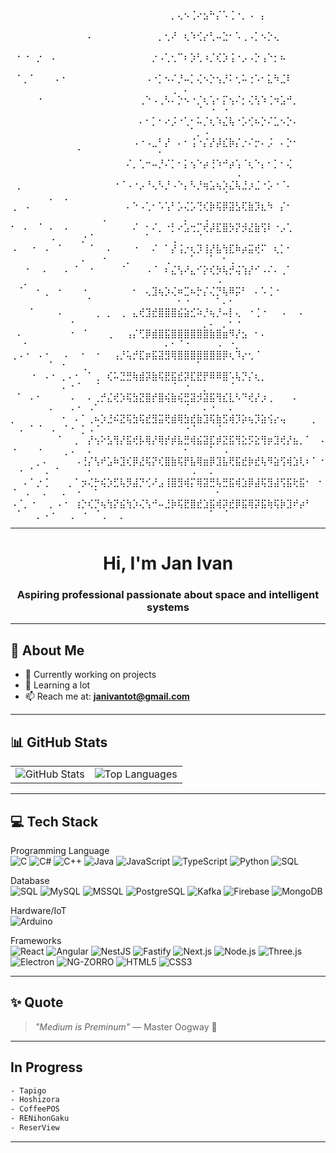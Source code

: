 ⠀⠀⠀⠀⠀⠀⠀⠀⠀⠀⠀⠀⠀⠀⠀⠀⠀⠀⠀⠀⠀⠀⠀⠀⠀⡀⢄⠢⢈⠔⣢⠓⡌⠡⢈⠐⡀⠠⠀⡄⠀⠀⠀⠀⠀⠀⠀⠀⠀⠀⠀⠀⠀⠀⠀⠀⠀⠀⠀⠀⠀⠀⠀⠀⠀⠀⠀⠀⠀⠀⠀⠀⠀⠀⠀⠀⠀⠀⠀⠀⠀⠀⠀⠀⠀
⠀⠀⠀⠀⠀⠀⠀⠀⠀⠀⠀⠀⠄⠀⠀⠀⠀⠀⠀⠀⠀⠀⠀⡀⢂⠜⠀⢆⠱⢊⡔⢃⠤⣑⠂⠡⢀⠠⡁⠢⡑⢄⠀⠀⠀⠀⠀⠀⠀⠀⠀⠀⠀⠀⠀⠀⠀⠀⠀⠀⠀⠀⠀⠀⠀⠀⠀⠀⠀⠀⠀⠀⠀⠀⠀⠀⠀⠀⠀⠀⠀⠀⠀⠀⠀
⠀⠂⠐⠀⡐⠀⠠⠀⠀⠀⠀⠀⠀⠀⠀⠀⠀⠀⠀⠀⠀⠀⡐⠠⢁⢂⠉⠆⡱⢃⠰⡈⢎⡱⢨⠐⡠⠠⡑⢠⠑⡂⠦⠀⠀⠀⠀⠀⠀⠀⠀⠀⠀⠀⠀⠀⠀⠀⠀⠀⠀⠀⠀⠀⠀⠀⠀⠀⠀⠀⠀⠀⠀⠀⠀⠀⠀⠀⠀⠀⠀⠀⠀⠀⠀
⠀⠁⡀⠁⠀⠀⠀⠄⠂⠀⠀⠀⠀⠀⠀⠀⠀⠀⠀⠀⠀⠠⠐⡁⠢⠌⡘⠤⡁⢌⠢⡑⢢⡘⠅⢂⠥⢐⠡⠂⣅⠳⣈⠇⠀⠀⠀⠀⠀⠀⠀⠀⠀⠀⠀⠀⠀⠀⠀⠀⠀⠀⠀⠀⠀⠀⠀⠀⠀⠀⠀⠀⠀⠀⢀⠀⠄⠀⠀⠀⠀⠀⠀⠀⠀
⠀⠀⠀⠀⠐⠀⠀⠀⠀⠀⠀⠀⠀⠀⠀⠀⠀⠀⠀⠀⢀⠑⠠⢀⠣⠄⡑⠢⠐⡈⢆⢡⠂⡍⢢⠌⡂⢌⢣⠱⢈⠲⣡⠚⡀⠀⠀⠀⠀⠀⠀⠀⠀⠀⠀⠀⠀⠀⠀⠀⠀⠀⠀⠀⠀⠀⠀⠀⠀⠀⠀⠀⠀⠀⠀⠀⠀⠀⠈⠀⠐⠀⠐⠀⠀
⠀⠀⠀⠀⠀⠀⠀⠀⠀⠀⠀⠀⠀⠀⠀⠀⠀⠀⠀⠀⠄⠂⡁⠂⠔⡨⠐⢁⠂⠥⡈⢆⠱⣌⢧⠐⡡⢊⠦⡑⠌⣁⠢⡑⠄⠀⠀⠀⠀⠀⠀⠀⠀⠀⠀⠀⠀⠀⠀⠀⠀⠀⠀⠀⠀⠀⠀⠀⠀⠀⠀⠀⠀⠀⠀⠀⠀⠁⡀⠠⠀⠀⠀⠀⠀
⠀⠀⠀⠀⠀⠀⠀⠀⠀⠀⠀⠀⠀⠀⠀⠀⠀⠀⠀⠠⠐⠠⣀⠃⡜⠀⠄⠂⢨⠐⡌⡜⡼⣎⡷⡌⡐⠌⡒⠄⡨⠀⠄⡑⠂⠀⠀⠀⠀⠀⠀⠀⠀⠀⠀⠀⠀⠀⠀⠈⠀⠀⠀⠀⠀⠀⠀⠀⠀⠀⠀⠀⠂⠀⠀⠀⠀⠀⠀⠀⠀⠀⠀⠀⠀
⠀⠀⠀⠀⠀⠀⠀⠀⠀⠀⠀⠀⠀⠀⠀⠀⠀⠀⠌⡀⢁⠒⠤⡘⠌⡁⠂⡅⢢⠑⡴⢘⠱⠚⡴⢡⠈⢆⠑⡄⠂⡁⠂⢌⠀⠀⠀⠀⠀⠀⠀⠀⠀⠀⠀⠀⠀⠀⠀⠀⠀⠀⠀⠀⠀⠀⠀⠀⠀⠀⠀⠀⠀⠀⠀⠀⠀⠀⠀⠀⠀⠀⠀⠀⠠
⠀⡀⠀⠀⠀⠀⠀⠀⠀⠀⠀⠀⠀⠀⠀⠀⠐⠈⠠⠐⡠⠘⢄⠣⡘⠠⠑⡄⠣⡘⢶⣡⢦⡱⣌⢧⣘⡰⣈⠐⡡⠐⠈⠄⠀⠀⠀⠀⠀⠀⠀⠀⠀⠀⠀⡀⠀⢀⠀⠀⠀⠀⠀⠀⠀⠀⠀⠀⠀⠀⠀⠀⠀⠀⠀⠀⠀⠀⠀⠀⠀⠀⠈⠀⠀
⢀⠀⠠⠀⠀⠀⠀⠀⠀⠀⠀⠀⠀⠀⠀⠀⠀⠀⠄⠑⠠⢁⠂⠡⢡⠃⡡⢌⡡⢙⢎⡷⢯⡿⣽⣣⢏⣷⡹⣆⠳⠀⡌⠂⠀⠀⠀⠀⠀⠀⠀⠀⠀⠀⠀⠀⠀⠀⠀⠀⠀⠀⠀⢀⠀⠀⠀⠀⠀⠀⠀⠀⠀⠀⠀⠀⡀⠀⠀⢀⠀⠀⠀⠀⠀
⠂⠀⠄⠀⠈⠀⠄⠀⠠⠀⠀⠀⠀⠀⠀⠀⠀⠀⠀⠌⠀⠂⠌⡀⠐⡃⠔⣡⢒⡉⢞⡼⣏⣿⡳⡝⡺⣜⣷⢫⠇⠐⡠⢁⠀⠀⠀⠀⠀⠀⠀⠀⠀⠀⠀⠠⠀⠀⠀⠀⡐⠈⠀⠀⠀⠀⠀⠀⠀⠀⠁⠀⠀⠀⢀⠀⠀⠀⠈⠀⠀⠀⠀⠀⠀
⠠⠀⠀⠐⠀⠠⠀⠈⠀⠀⠀⠀⠈⠀⠀⠄⠀⠀⠀⠐⠀⠀⠌⠀⠁⡜⢨⡐⢆⡹⢸⡜⣧⢳⣏⠷⡴⣭⢞⠍⠀⢆⡁⠂⠀⠀⠀⠀⠀⠀⠀⠀⠀⠀⠀⠀⠀⠀⠀⠀⠄⠀⠀⠐⠀⠀⠀⡀⠀⠀⠀⠀⠀⢀⠀⠀⠀⠁⠀⠀⠁⠀⠂⢀⠀
⠀⠀⠐⠀⠀⠄⠀⠀⠠⠀⠁⠀⠐⠀⠀⠀⠀⠈⠀⠀⠀⠠⠈⠀⠆⣌⢣⠜⣄⠊⡕⢎⡳⢧⡚⢬⢱⡜⠊⠠⠌⠄⢀⠁⠀⠀⠀⠀⠀⠀⠀⡀⠀⠀⠀⠀⠀⠀⠀⠀⠀⠀⠀⠀⠀⠀⠀⠀⠀⠀⠀⠀⠀⠀⠀⠀⠀⠀⠀⠀⠀⠠⠀⠀⠀
⠀⠈⠀⠀⠂⢀⠀⠐⠀⠀⠀⠐⠀⠀⠀⠀⠀⠀⠀⠂⠀⢄⣹⢦⡱⢌⠶⣉⠦⡓⡌⢌⡙⢧⠿⡭⠃⠀⠄⠡⢈⠐⠀⠀⠀⠀⠀⠀⠀⠀⠀⠀⠀⠀⠀⠀⠀⠀⠀⠀⠀⠁⠀⠀⠀⠀⠀⠀⠀⠀⠀⠀⠀⠀⠀⠂⠐⠀⠀⠀⠀⠁⠄⠂⠀
⠀⠀⠀⠁⠀⠀⠀⠠⠀⠀⠀⠀⠀⢀⠀⡀⠀⢀⠀⣄⢞⣹⣞⣿⣿⣿⣮⣵⣊⠵⡘⢦⡘⠤⡇⢄⠀⠐⢈⠐⠀⠀⠠⠀⠀⠄⠀⠀⠀⠀⠀⠀⠀⠀⠀⠀⠀⠀⠐⠀⠀⠀⠀⠀⠀⠀⠀⠀⠀⠀⠀⠀⠀⠀⠀⠀⠀⠀⠀⡀⠄⠀⡀⠂⠐
⠀⠄⠀⠀⠀⠀⠀⠀⠀⠐⠀⠈⠀⠀⠀⢀⠀⠀⢠⡌⢋⡿⣾⣿⣯⣿⣿⣿⣿⣿⣿⣷⣿⣶⠻⡜⣢⠀⠂⠄⠀⠀⠀⠀⠀⠀⠀⠀⠀⠀⠀⠂⠀⠀⠀⠀⠀⠀⠀⠀⠀⠀⠀⠀⠀⠀⠀⠀⠀⠀⠀⠀⠀⠄⠂⠈⠐⠀⠀⠀⠀⠠⠀⠐⡀
⢀⠠⠐⠀⠠⠐⠀⠀⠠⠀⠀⠂⠀⠐⠀⠀⢠⡘⢥⡚⣏⡶⣯⣽⣻⢿⣿⣿⣿⣿⣿⣿⣿⡿⢆⠹⡔⢂⠈⠀⠀⠀⠀⠀⠀⠀⠀⠀⠀⠀⠀⠀⠀⠀⠀⠁⠀⠂⠀⠀⢀⠀⠀⠀⠀⠀⠀⠀⠀⠀⠀⠀⠀⠀⠀⠀⠀⠀⠁⠀⠀⠀⠀⠀⠀
⠀⠀⠀⠐⠀⠠⠐⠀⡀⠄⠂⠀⠁⢀⠀⢎⠥⣙⣛⢷⣾⡽⣷⢯⣟⣯⣞⡽⣏⣟⡟⠿⠿⣿⠡⢧⡙⡌⢆⡀⠀⠀⠀⠀⠀⠀⠀⠀⠀⠀⠀⠀⠀⠀⠀⠀⠀⠄⠐⠈⠀⠀⠈⠀⠀⠀⠀⠀⠀⠀⠀⠀⠀⠀⠈⠀⠐⠀⠀⡀⠀⠀⠀⠈⠀
⠀⠁⠀⠄⠂⠀⠀⠀⠀⠠⠀⠀⠄⢀⡚⣌⢞⡱⢯⣳⣝⣿⡞⣿⢮⣷⢮⣛⣽⡺⣽⣯⢻⣎⣇⠣⠙⢞⡜⡰⢀⠀⠀⠀⠄⠀⠀⠀⠀⠀⠀⠀⠀⠀⠀⠄⠀⠀⠠⠐⠀⠠⠁⠀⠀⠀⠀⠀⠀⠀⠀⠀⠀⠀⠀⠀⠈⠀⠀⠄⠐⠀⠀⠄⠀
⡀⠀⠀⠀⠀⠀⠀⠀⠂⠀⠄⠁⢀⠦⡱⣘⠮⣝⢯⣳⢯⣞⣻⣭⢟⣾⢿⣳⣞⣷⣹⢯⣷⣫⢾⡹⡵⢦⡹⣵⢪⡔⢤⠀⠀⠀⠀⡀⠀⠀⠠⠀⠁⠈⠀⠠⠀⠈⠐⠀⡁⠠⠈⠀⠀⠀⠀⠀⠀⠀⠀⠀⠀⠀⠀⠀⠐⠈⠀⠀⠀⠈⠀⠀⠀
⠀⠀⠀⠀⠀⠀⠀⠈⠀⠀⡀⠀⡜⢢⠕⣣⢻⡜⣯⢞⡧⢿⡜⢿⡞⡾⣧⣛⢾⣮⣽⣏⡾⣝⣯⢻⣕⡫⣕⢻⡶⣹⢞⡜⣦⡀⠁⠀⠠⠐⠀⠀⠀⠐⠀⠀⠀⢀⠠⠀⠀⠄⠀⠀⠀⠀⠀⠀⠀⠀⠀⠀⠀⠀⠀⠀⠂⠀⠀⠀⠁⠀⠠⠀⠀
⠀⠀⠀⠀⡀⠄⠀⠀⠀⠀⠠⢘⡌⢣⠞⣡⠷⣹⢎⡿⣜⢯⡝⢎⣿⣷⢯⡟⣧⢿⣶⡿⣹⣧⢟⣯⣞⡷⣞⢧⠻⣵⢫⢾⣱⢇⠆⠁⠐⠀⠐⠀⠁⠀⠠⠀⠁⠀⠀⠀⠀⠂⠀⠀⠀⠀⠀⠀⠀⠀⠀⠀⠀⠀⠀⠀⠀⠠⠀⠀⠄⠀⠀⠀⠀
⠀⠀⠄⠁⡐⢈⠀⠀⠀⡀⠁⡲⢌⡓⢮⡱⣋⢧⡻⣼⡙⢊⠜⣠⢸⣿⣻⢾⡍⢿⣽⣛⢧⣛⣯⢾⣱⡿⣼⢯⣻⣼⢫⣯⢗⣯⠂⠀⠂⠈⠀⠠⠀⠀⠄⠀⠀⠄⠀⠐⠀⠀⠁⠀⠀⠀⠀⠀⠀⠀⠀⠀⠀⠀⠀⠀⠀⠀⠀⠀⠀⠂
⠠⠈⡀⠐⠀⠀⡀⠠⠐⠀⢰⡑⢎⡙⢦⢳⡝⣮⢳⡱⢌⢣⠚⠤⣘⡷⢯⣟⣿⣞⣱⣯⢾⡽⣞⡿⣯⢿⡽⣯⢷⢯⡷⣹⠞⡴⠃⠀⠀⠀⠁⠀⠀⡀⠠⠐⠀⠀⢀⠀⠐⠀⠈⢀⠀⠀⡀⠀⠀⠀⠀⠀⠀⠀⠀⠀⠀⠀⠀⠀⠁⠀⠈⠀⠀⠀


---

<h1 align="center">Hi, I'm Jan Ivan</h1>
<h3 align="center"> Aspiring professional passionate about space and intelligent systems </h3>

---

## 🌟 About Me

- 🔭 Currently working on projects
- 🌱 Learning a lot
- 📫 Reach me at: **janivantot@gmail.com**

---

## 📊 GitHub Stats

<table align="center">
  <tr>
    <td align="center">
      <img src="https://github-readme-stats.vercel.app/api?username=johnivn&show_icons=true&theme=tokyonight&hide_border=true" alt="GitHub Stats" />
    </td>
    <td align="center">
      <img src="https://github-readme-stats.vercel.app/api/top-langs?username=johnivn&layout=compact&theme=tokyonight&hide_border=true" alt="Top Languages" />
    </td>
  </tr>
</table>

---

## 💻 Tech Stack

Programming Language<br/>
![C](https://img.shields.io/badge/C-00599C?logo=c&logoColor=white)
![C#](https://img.shields.io/badge/C%23-239120?logo=c-sharp&logoColor=white)
![C++](https://img.shields.io/badge/C++-00599C?logo=c%2B%2B&logoColor=white)
![Java](https://img.shields.io/badge/Java-ED8B00?logo=java&logoColor=white)
![JavaScript](https://img.shields.io/badge/JavaScript-ES6-yellow?logo=javascript&logoColor=black)
![TypeScript](https://img.shields.io/badge/TypeScript-3178C6?logo=typescript&logoColor=white)
![Python](https://img.shields.io/badge/Python-3776AB?logo=python&logoColor=white)
![SQL](https://img.shields.io/badge/SQL-4479A1?logo=database&logoColor=white)

Database<br/>
![SQL](https://img.shields.io/badge/SQL-4479A1?logo=database&logoColor=white)
![MySQL](https://img.shields.io/badge/MySQL-4479A1?logo=mysql&logoColor=white)
![MSSQL](https://img.shields.io/badge/MSSQL-CC2927?logo=microsoftsqlserver&logoColor=white)
![PostgreSQL](https://img.shields.io/badge/PostgreSQL-4169E1?logo=postgresql&logoColor=white)
![Kafka](https://img.shields.io/badge/Apache_Kafka-231F20?logo=apachekafka&logoColor=white)
![Firebase](https://img.shields.io/badge/Firebase-FFCA28?logo=firebase&logoColor=black)
![MongoDB](https://img.shields.io/badge/MongoDB-47A248?logo=mongodb&logoColor=white)

Hardware/IoT<br/>
![Arduino](https://img.shields.io/badge/Arduino-00979D?logo=arduino&logoColor=white)

Frameworks<br/>
![React](https://img.shields.io/badge/React-20232A?logo=react&logoColor=61DAFB)
![Angular](https://img.shields.io/badge/Angular-DD0031?logo=angular&logoColor=white)
![NestJS](https://img.shields.io/badge/NestJS-E0234E?logo=nestjs&logoColor=white)
![Fastify](https://img.shields.io/badge/Fastify-000000?logo=fastify&logoColor=white)
![Next.js](https://img.shields.io/badge/Next.js-000000?logo=nextdotjs&logoColor=white)
![Node.js](https://img.shields.io/badge/Node.js-339933?logo=nodedotjs&logoColor=white)
![Three.js](https://img.shields.io/badge/Three.js-000000?logo=three.js&logoColor=white)
![Electron](https://img.shields.io/badge/Electron-2C2E3B?logo=electron&logoColor=white)
![NG-ZORRO](https://img.shields.io/badge/NG--ZORRO-1D71B8?logo=antdesign&logoColor=white)
![HTML5](https://img.shields.io/badge/HTML5-E34F26?logo=html5&logoColor=white)
![CSS3](https://img.shields.io/badge/CSS3-1572B6?logo=css3&logoColor=white)

---

## ✨ Quote
> *"Medium is Preminum"* — Master Oogway 🐢

---

## In Progress
```bash
- Tapigo
- Hoshizora
- CoffeePOS
- RENihonGaku
- ReserView
```

---
